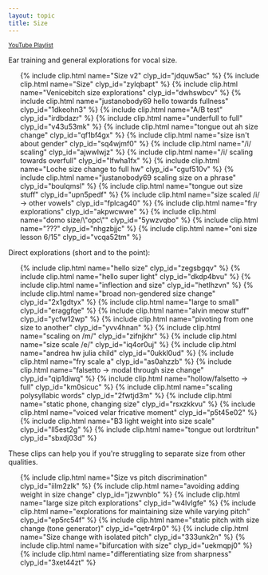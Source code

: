 ```yaml
---
layout: topic
title: Size
---
```


<small>[YouTube Playlist](https://www.youtube.com/watch?v=WrmWji6puCY&list=PLD2KCiQf0hA0PiFMdFOxhIkVgtvYabx8J&pp=iAQB)</small>

Ear training and general explorations for vocal size.

<ul>
    {% include clip.html name="Size v2" clyp_id="jdquw5ac" %}
    {% include clip.html name="Size" clyp_id="zylqbapt" %}
    {% include clip.html name="Venicebitch size explorations" clyp_id="dwhswbcv" %}
    {% include clip.html name="justanobody69 hello towards fullness" clyp_id="1dkeohn3" %}
    {% include clip.html name="A/B test" clyp_id="irdbdazr" %}
    {% include clip.html name="underfull to full" clyp_id="v43u53mk" %}
    {% include clip.html name="tongue out ah size change" clyp_id="qf1bf4gx" %}
    {% include clip.html name="size isn't about gender" clyp_id="sq4wjmf0" %}
    {% include clip.html name="/i/ scaling" clyp_id="ajwwlwjz" %}
    {% include clip.html name="/i/ scaling towards overfull" clyp_id="lfwha1fx" %}
    {% include clip.html name="Loche size change to full hw" clyp_id="cguf510v" %}
    {% include clip.html name="justanobody69 scaling size on a phrase" clyp_id="boulqmsl" %}
    {% include clip.html name="tongue out size stuff" clyp_id="upn5pedf" %}
    {% include clip.html name="size scaled /i/ -> other vowels" clyp_id="fplcag40" %}
    {% include clip.html name="fry explorations" clyp_id="akpwcwwe" %}
    {% include clip.html name="domo size/\"opc\"" clyp_id="5ywzvqbo" %}
    {% include clip.html name="???" clyp_id="nhgzbjjc" %}
    {% include clip.html name="oni size lesson 6/15" clyp_id="vcqa52tm" %}
</ul>

Direct explorations (short and to the point): 

<ul>
    {% include clip.html name="hello size" clyp_id="zegsbgqv" %}
    {% include clip.html name="hello super light" clyp_id="dkdp4bvu" %}
    {% include clip.html name="inflection and size" clyp_id="hetlhzvn" %}
    {% include clip.html name="broad non-gendered size change" clyp_id="2x1gdtyx" %}
    {% include clip.html name="large to small" clyp_id="eraggfqe" %}
    {% include clip.html name="alvin meow stuff" clyp_id="ycfw12wp" %}
    {% include clip.html name="pivoting from one size to another" clyp_id="yvv4hnan" %}
    {% include clip.html name="scaling on /m/" clyp_id="zifnjkhr" %}
    {% include clip.html name="size scale /e/" clyp_id="iq4or0uj" %}
    {% include clip.html name="andrea hw julia child" clyp_id="0ukkl0ud" %}
    {% include clip.html name="fry scale a" clyp_id="as0ahzzb" %}
    {% include clip.html name="falsetto -> modal through size change" clyp_id="qip1diwq" %}
    {% include clip.html name="hollow/falsetto -> full" clyp_id="km0sicuc" %}
    {% include clip.html name="scaling polysyllabic words" clyp_id="2fwtjd3m" %}
    {% include clip.html name="static phone, changing size" clyp_id="rsxzkkvu" %}
    {% include clip.html name="voiced velar fricative moment" clyp_id="p5t45e02" %}
    {% include clip.html name="B3 light weight into size scale" clyp_id="ll5est2g" %}
    {% include clip.html name="tongue out lordtritun" clyp_id="sbxdj03d" %}
</ul>

These clips can help you if you're struggling to separate size from other qualities.

<ul>
    {% include clip.html name="Size vs pitch discrimination" clyp_id="iilm2zlk" %}
    {% include clip.html name="avoiding adding weight in size change" clyp_id="jzwvnblo" %}
    {% include clip.html name="large size pitch explorations" clyp_id="w4lvlgfe" %}
    {% include clip.html name="explorations for maintaining size while varying pitch" clyp_id="ep5rc54f" %}
    {% include clip.html name="static pitch with size change (tone generator)" clyp_id="qetr4rp0" %}
    {% include clip.html name="Size change with isolated pitch" clyp_id="333unk2n" %}
    {% include clip.html name="bifurcation with size" clyp_id="uekmqpj0" %}
    {% include clip.html name="differentiating size from sharpness" clyp_id="3xet44zt" %}
</ul>
